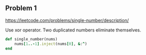 ## Problem 1

https://leetcode.com/problems/single-number/description/

Use xor operator. Two duplicated numbers eliminate themselves. 

```ruby
def single_number(nums)
    nums[1..-1].inject(nums[0], &:^)
end
```
